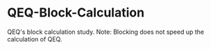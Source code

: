 # QEQ-Block-Calculation
QEQ's block calculation study. Note: Blocking does not speed up the calculation of QEQ.
